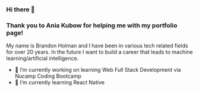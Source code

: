 ### Hi there 👋

### Thank you to Ania Kubow for helping me with my portfolio page!

My name is Brandon Holman and I have been in various tech related fields for over 20 years.  In the future I want to build a career that leads to machine learning/artificial intelligence.

- 🔭 I’m currently working on learning Web Full Stack Development via Nucamp Coding Bootcamp
- 🌱 I’m currently learning React Native
